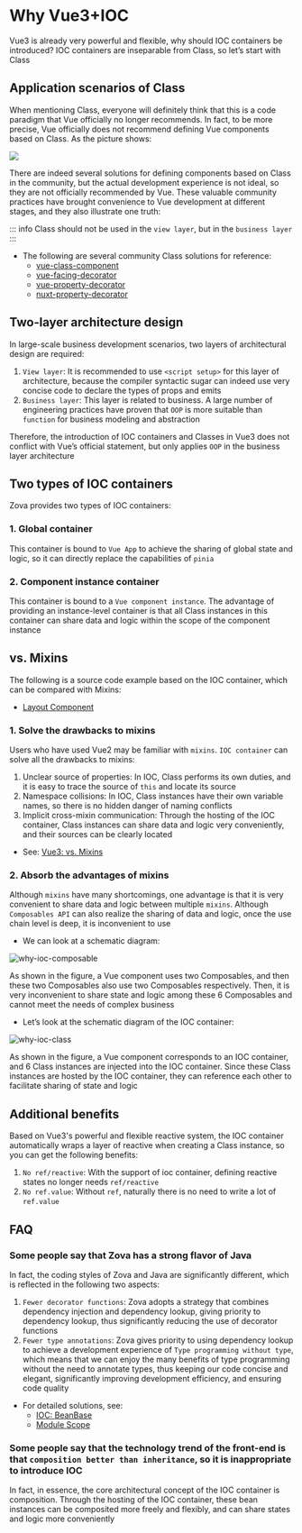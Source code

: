 # Why Vue3+IOC

Vue3 is already very powerful and flexible, why should IOC containers be introduced? IOC containers are inseparable from Class, so let’s start with Class

## Application scenarios of Class

When mentioning Class, everyone will definitely think that this is a code paradigm that Vue officially no longer recommends. In fact, to be more precise, Vue officially does not recommend defining Vue components based on Class. As the picture shows:

![](../../assets/img/vue-class-component-deprecated.png)

There are indeed several solutions for defining components based on Class in the community, but the actual development experience is not ideal, so they are not officially recommended by Vue. These valuable community practices have brought convenience to Vue development at different stages, and they also illustrate one truth:

::: info
Class should not be used in the `view layer`, but in the `business layer`
:::

- The following are several community Class solutions for reference:
  - [vue-class-component](https://github.com/vuejs/vue-class-component)
  - [vue-facing-decorator](https://github.com/facing-dev/vue-facing-decorator)
  - [vue-property-decorator](https://github.com/kaorun343/vue-property-decorator)
  - [nuxt-property-decorator](https://github.com/nuxt-community/nuxt-property-decorator)

## Two-layer architecture design

In large-scale business development scenarios, two layers of architectural design are required:

1. `View layer`: It is recommended to use `<script setup>` for this layer of architecture, because the compiler syntactic sugar can indeed use very concise code to declare the types of props and emits
2. `Business layer`: This layer is related to business. A large number of engineering practices have proven that `OOP` is more suitable than `function` for business modeling and abstraction

Therefore, the introduction of IOC containers and Classes in Vue3 does not conflict with Vue’s official statement, but only applies `OOP` in the business layer architecture

## Two types of IOC containers

Zova provides two types of IOC containers:

### 1. Global container

This container is bound to `Vue App` to achieve the sharing of global state and logic, so it can directly replace the capabilities of `pinia`

### 2. Component instance container

This container is bound to a `Vue component instance`. The advantage of providing an instance-level container is that all Class instances in this container can share data and logic within the scope of the component instance

## vs. Mixins ​

The following is a source code example based on the IOC container, which can be compared with Mixins:

- [Layout Component](https://github.com/cabloy/zova/tree/main/zova-dev/src/suite/a-home/modules/home-layout/src/component/layoutDefault)

### 1. Solve the drawbacks to mixins

Users who have used Vue2 may be familiar with `mixins`. `IOC container` can solve all the drawbacks to mixins:

1. Unclear source of properties: In IOC, Class performs its own duties, and it is easy to trace the source of `this` and locate its source
2. Namespace collisions: In IOC, Class instances have their own variable names, so there is no hidden danger of naming conflicts
3. Implicit cross-mixin communication: Through the hosting of the IOC container, Class instances can share data and logic very conveniently, and their sources can be clearly located

- See: [Vue3: vs. Mixins](https://vuejs.org/guide/reusability/composables.html#vs-mixins)

### 2. Absorb the advantages of mixins

Although `mixins` have many shortcomings, one advantage is that it is very convenient to share data and logic between multiple `mixins`. Although `Composables API` can also realize the sharing of data and logic, once the use chain level is deep, it is inconvenient to use

- We can look at a schematic diagram:

![why-ioc-composable](../../assets/img/why-ioc-composable.svg)

As shown in the figure, a Vue component uses two Composables, and then these two Composables also use two Composables respectively. Then, it is very inconvenient to share state and logic among these 6 Composables and cannot meet the needs of complex business

- Let’s look at the schematic diagram of the IOC container:

![why-ioc-class](../../assets/img/why-ioc-class.svg)

As shown in the figure, a Vue component corresponds to an IOC container, and 6 Class instances are injected into the IOC container. Since these Class instances are hosted by the IOC container, they can reference each other to facilitate sharing of state and logic

## Additional benefits

Based on Vue3's powerful and flexible reactive system, the IOC container automatically wraps a layer of reactive when creating a Class instance, so you can get the following benefits:

1. `No ref/reactive`: With the support of ioc container, defining reactive states no longer needs `ref/reactive`
2. `No ref.value`: Without `ref`, naturally there is no need to write a lot of `ref.value`

## FAQ

### Some people say that Zova has a strong flavor of Java

In fact, the coding styles of Zova and Java are significantly different, which is reflected in the following two aspects:

1. `Fewer decorator functions`: Zova adopts a strategy that combines dependency injection and dependency lookup, giving priority to dependency lookup, thus significantly reducing the use of decorator functions
2. `Fewer type annotations`: Zova gives priority to using dependency lookup to achieve a development experience of `Type programming without type`, which means that we can enjoy the many benefits of type programming without the need to annotate types, thus keeping our code concise and elegant, significantly improving development efficiency, and ensuring code quality

- For detailed solutions, see:
  - [IOC: BeanBase](../essentials/ioc/bean-base.md)
  - [Module Scope](../essentials/scope/introduction.md)

### Some people say that the technology trend of the front-end is that `composition better than inheritance`, so it is inappropriate to introduce IOC

In fact, in essence, the core architectural concept of the IOC container is composition. Through the hosting of the IOC container, these bean instances can be composited more freely and flexibly, and can share states and logic more conveniently
